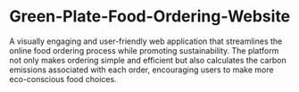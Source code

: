 # Green-Plate-Food-Ordering-Website
A visually engaging and user-friendly web application that streamlines the online food ordering process while promoting sustainability. The platform not only makes ordering simple and efficient but also calculates the carbon emissions associated with each order, encouraging users to make more eco-conscious food choices.
